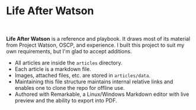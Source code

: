 Life After Watson
===================================================================

<br>

**Life After Watson** is a reference and playbook. It draws most of its material from Project Watson, OSCP, and experience. I built this project to suit my own requirements, but I'm glad to accept additions.

- All articles are inside the `articles` directory.
- Each article is a markdown file.
- Images, attached files, etc. are stored in `articles/data`.
- Maintaining this file structure maintains internal relative links and enables one to clone the repo for offline use.
- Authored with Remarkable, a Linux/Windows Markdown editor with live preview and the ability to export into PDF.

